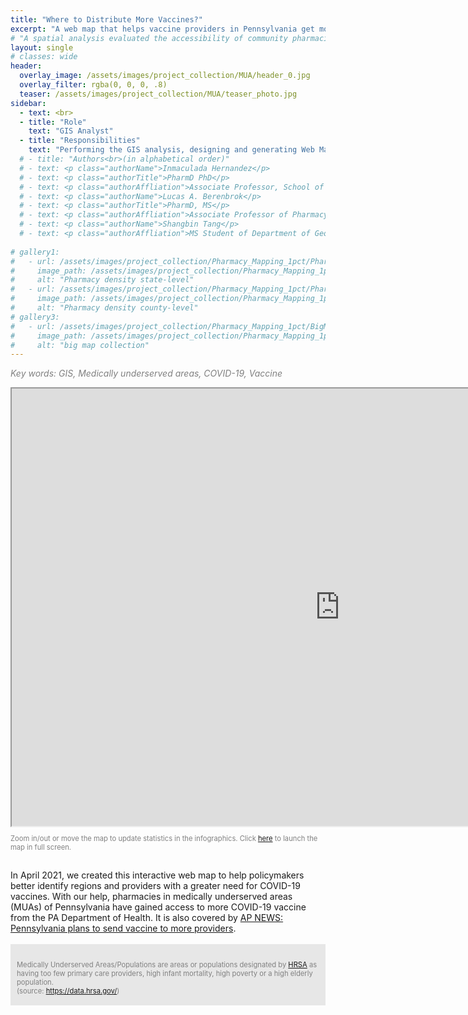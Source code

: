 ```yaml
---
title: "Where to Distribute More Vaccines?"
excerpt: "A web map that helps vaccine providers in Pennsylvania get more COVID-19 vaccines."
# "A spatial analysis evaluated the accessibility of community pharmacies to the general public in the United States. In this project, I performed spatial analysis, network analysis and data analysis, as well as a StoryMap with interactive maps."
layout: single
# classes: wide
header:
  overlay_image: /assets/images/project_collection/MUA/header_0.jpg
  overlay_filter: rgba(0, 0, 0, .8)
  teaser: /assets/images/project_collection/MUA/teaser_photo.jpg
sidebar:
  - text: <br>
  - title: "Role"
    text: "GIS Analyst"
  - title: "Responsibilities"
    text: "Performing the GIS analysis, designing and generating Web Map and Web Mapping Application"
  # - title: "Authors<br>(in alphabetical order)"
  # - text: <p class="authorName">Inmaculada Hernandez</p>
  # - text: <p class="authorTitle">PharmD PhD</p>
  # - text: <p class="authorAffliation">Associate Professor, School of Pharmacy and Pharmaceutical Science, University of California, San Diego</p>
  # - text: <p class="authorName">Lucas A. Berenbrok</p>
  # - text: <p class="authorTitle">PharmD, MS</p>
  # - text: <p class="authorAffliation">Associate Professor of Pharmacy & Therapeutics, School of Pharmacy, University of Pittsburgh</p>
  # - text: <p class="authorName">Shangbin Tang</p>
  # - text: <p class="authorAffliation">MS Student of Department of Geology & Environmental Science, Dietrich School of Arts & Sciences, University of Pittsburgh</p>
  
# gallery1:
#   - url: /assets/images/project_collection/Pharmacy_Mapping_1pct/Pharmacies per 10000 _State.jpg
#     image_path: /assets/images/project_collection/Pharmacy_Mapping_1pct/Pharmacies per 10000 _State.jpg
#     alt: "Pharmacy density state-level"
#   - url: /assets/images/project_collection/Pharmacy_Mapping_1pct/Pharmacies per 10000_County.jpg
#     image_path: /assets/images/project_collection/Pharmacy_Mapping_1pct/Pharmacies per 10000_County.jpg
#     alt: "Pharmacy density county-level"
# gallery3:
#   - url: /assets/images/project_collection/Pharmacy_Mapping_1pct/BigMapLayout.jpg
#     image_path: /assets/images/project_collection/Pharmacy_Mapping_1pct/BigMapLayout.jpg
#     alt: "big map collection"     
---
```


<!-- {% include gallery caption="This is a sample gallery to go along with this case study." %}
![image-center]({{ site.url }}{{ site.baseurl }}/assets/images/image-alignment-580x300.jpg){: .align-center} -->
<p style="color:grey"><em>Key words: GIS, Medically underserved areas, COVID-19, Vaccine</em></p>


<iframe width="1050" height="700" scrolling="no" marginheight="0" marginwidth="0" 
src="https://arcgis.com/apps/webappviewer/index.html?id=3adc904387fd4c5597f75500bed2b7e8"></iframe>
<p style="color: gray; font-size: 0.8em">Zoom in/out or move the map to update statistics in the infographics. Click <a href="https://pitt.maps.arcgis.com/apps/webappviewer/index.html?id=3adc904387fd4c5597f75500bed2b7e8" target="_blank">here</a> to launch the map in full screen.</p>

<br>
In April 2021, we created this interactive web map to help policymakers better identify regions and providers with a greater need for COVID-19 vaccines. With our help, pharmacies in medically underserved areas (MUAs) of Pennsylvania have gained access to more COVID-19 vaccine from the PA Department of Health. It is also covered by <a href="https://apnews.com/article/health-pennsylvania-coronavirus-ee32cd09c0444c7a8e4e11b91de27069?mc_cid=3850d5ca34&mc_eid=9878c63252" target="_blank">AP NEWS: Pennsylvania plans to send vaccine to more providers</a>.
<br><br>
<div style="background-color: #E7E7E7; padding-top: 15px; padding-left: 10px; padding-right: 10px; padding-bottom: 5px;">
  <p style="color: gray; font-size: 0.8em">Medically Underserved Areas/Populations are areas or populations designated by <a href="https://data.hrsa.gov/" target="_blank">HRSA</a> as having too few primary care providers, high infant mortality, high poverty or a high elderly population. <br>(source: <a href="https://data.hrsa.gov/" target="_blank">https://data.hrsa.gov/</a>)</p>
</div>